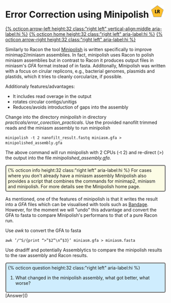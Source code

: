 # Error Correction using Minipolish <img src="figures/LR.png" height="40px">

[{% octicon arrow-left height:32 class:"right left" vertical-align:middle aria-label:hi %}](ECR_R.md) [{% octicon home height:32 class:"right left" aria-label:hi %}](index.md) [{% octicon arrow-right height:32 class:"right left" aria-label:hi %}](ECR_ME.md)

Similarly to Racon the tool [Minipolish](https://github.com/rrwick/Minipolish/blob/master/README.md) is written specifically to improve minimap2/miniasm assemblies. In fact, minipolish uses Racon to polish miniasm assemblies but in contrast to Racon it produces output files in miniasm's *GFA* format instead of in fasta. Additonally, Minipolish was written with a focus on cirular replicons, e.g., bacterial genomes, plasmids and plastids, which it tries to cleanly corcularize, if possible.

Additionaly features/advantages:

 * It includes read overage in the output
 * rotates circular contigs/unitigs
 * Reduces/avoids introduction of gaps into the assembly 
 
 Change into the directory *minipolish* in directory *practicals/error_corection_practicals*. Use the provided nanofilt trimmed reads and the miniasm assembly to run minipolish
 
 ```
 minipolish -t 2 nanofilt_result.fastq miniasm.gfa > minipolished_assembly.gfa
 ```
 
The above command will run minipolish with 2 CPUs (-t 2) and re-direct (>) the output into the file *minipolished_assembly.gfa*.
 
<div style="background-color:#fcfce5;border-radius:5px;border-style:solid;border-color:gray;padding:5px">
  {% octicon info height:32 class:"right left" aria-label:hi %} 
  For cases where you don't already have a miniasm assembly Minipolish also provides a script that combines the commands for minimap2, miniasm and minipolish. For more details see the Minipolish home page.
</div>

As mentioned, one of the features of minipolish is that it writes the result into a *GFA* files which can be visualised with tools such as [Bandage](https://rrwick.github.io/Bandage/). However, for the moment we will "undo" this advantage and convert the GFA to fasta to compare Minipolish's performans to that of a pure Racon run.

Use *awk* to convert the GFA to fasta

```
awk ’/^S/{print “>”$2”\n”$3}’ miniasm.gfa > miniasm.fasta
```

Use dnadiff and potentially Assemblytics to compare the minipolish results to the raw assembly and Racon results.

<div style="background-color:#cfedfe;border-radius:5px;border-style:solid;border-color:gray;padding:5px">
  {% octicon question height:32 class:"right left" aria-label:hi %} 
  <ol>
    <li>What changed in the minipolish assembly, what got better, what worse?</li>
  </ol>
</div>
[Answer]()
 




